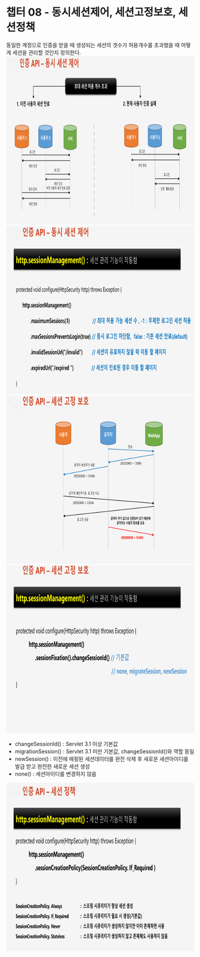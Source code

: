 # 챕터 08 - 동시세션제어, 세션고정보호, 세션정책

동일한 계정으로 인증을 받을 때 생성되는 세션의 갯수가 허용개수를 초과했을 때 어떻게 세션을 관리할 것인지 정의한다.
<img src="./img/1.png" width="900" height="450">
<img src="./img/2.png" width="900" height="450">
<img src="./img/3.png" width="900" height="450">
<img src="./img/4.png" width="900" height="450">
  
- changeSessionId() : Servlet 3.1 이상 기본값
- migrationSession() : Servlet 3.1 미만 기본값, changeSessionId()와 역할 동일
- newSession() : 이전에 매핑된 세션데이터를 완전 삭제 후 새로운 새션아이디를 발급 받고 완전한 새로운 세션 생성 
- none() : 세션아이디를 변경하지 않음
<img src="./img/5.png" width="900" height="450">